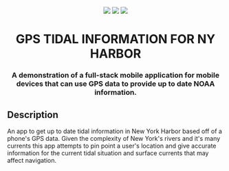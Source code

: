 <p align="center">
  <a href="https://github.com/apple/swift"><img src="https://img.shields.io/badge/Swift-FA7343?style=for-the-badge&logo=swift&logoColor=white"></a>   
  <a href=""><img src="https://img.shields.io/badge/iOS-000000?style=for-the-badge&logo=ios&logoColor=white"></a>    
  <a href="x-code"><img src="https://img.shields.io/badge/Xcode-007ACC?style=for-the-badge&logo=Xcode&logoColor=white"></a>
</p>

<h1 align="center">GPS TIDAL INFORMATION FOR NY HARBOR</h1>
<h3 align="center">A demonstration of a full-stack mobile application for mobile devices that can use GPS data to provide up to date NOAA information.</h3>

## Description

An app to get up to date tidal information in New York Harbor based off of a phone's GPS data. Given the complexity of New York's rivers and it's many currents this app attempts to pin point a user's location and give accurate information for the current tidal situation and surface currents that may affect navigation.
